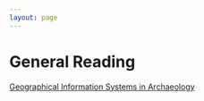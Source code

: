 ```yaml
---
layout: page
---
```


# General Reading
[Geographical Information Systems in Archaeology](blob/Readings.md)
